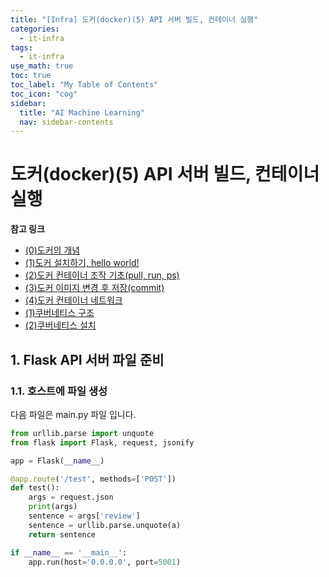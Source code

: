 ```yaml
---
title: "[Infra] 도커(docker)(5) API 서버 빌드, 컨테이너 실행" 
categories:
  - it-infra
tags:
  - it-infra
use_math: true
toc: true
toc_label: "My Table of Contents"
toc_icon: "cog"
sidebar:
  title: "AI Machine Learning"
  nav: sidebar-contents
---
```


# 도커(docker)(5) API 서버 빌드, 컨테이너 실행  

**참고 링크**

* [(0)도커의 개념](https://losskatsu.github.io/it-infra/docker00/)  
* [(1)도커 설치하기, hello world!](https://losskatsu.github.io/it-infra/docker01/)  
* [(2)도커 컨테이너 조작 기초(pull, run, ps)](https://losskatsu.github.io/it-infra/docker02/)  
* [(3)도커 이미지 변경 후 저장(commit)](https://losskatsu.github.io/it-infra/docker03/)  
* [(4)도커 컨테이너 네트워크](https://losskatsu.github.io/it-infra/docker04/)  
* [(1)쿠버네티스 구조](https://losskatsu.github.io/it-infra/kubernetes01/)  
* [(2)쿠버네티스 설치](https://losskatsu.github.io/it-infra/kubernetes02/)


## 1. Flask API 서버 파일 준비 

### 1.1. 호스트에 파일 생성

다음 파일은 main.py 파일 입니다. 

```python
from urllib.parse import unquote
from flask import Flask, request, jsonify

app = Flask(__name__)

@app.route('/test', methods=['POST'])
def test():
    args = request.json
    print(args)
    sentence = args['review']
    sentence = urllib.parse.unquote(a)
    return sentence

if __name__ == '__main__':
    app.run(host='0.0.0.0', port=5001)
```

